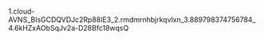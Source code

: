 1.cloud-AVNS_BIsGCDQVDJc2Rp88lE3_2.rmdmrnhbjrkqvlxn_3.889798374756784_4.6kHZxAObSqJv2a-D28Bfc18wqsQ
